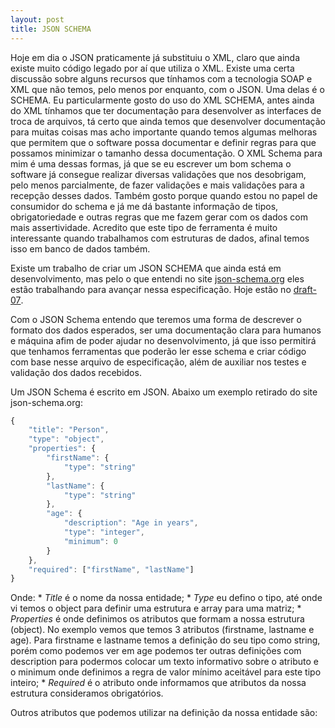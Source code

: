 ```yaml
---
layout: post
title: JSON SCHEMA
---
```


Hoje em dia o JSON praticamente já substituiu o XML, claro que ainda existe muito código legado por aí que utiliza o XML. Existe uma certa discussão sobre alguns recursos que tínhamos com a tecnologia SOAP e XML que não temos, pelo menos por enquanto, com o JSON. Uma delas é o SCHEMA. Eu particularmente gosto do uso do XML SCHEMA, antes ainda do XML tínhamos que ter documentação para desenvolver as interfaces de troca de arquivos, tá certo que ainda temos que desenvolver documentação para muitas coisas mas acho importante quando temos algumas melhoras que permitem que o software possa documentar e definir regras para que possamos minimizar o tamanho dessa documentação. O XML Schema para mim é uma dessas formas, já que se eu escrever um bom schema o software já consegue realizar diversas validações que nos desobrigam, pelo menos parcialmente, de fazer validações e mais validações para a recepção desses dados. Também gosto porque quando estou no papel de consumidor do schema e já me dá bastante informação de tipos, obrigatoriedade e outras regras que me fazem gerar com os dados com mais assertividade. Acredito que este tipo de ferramenta é muito interessante quando trabalhamos com estruturas de dados, afinal temos isso em banco de dados também. 

Existe um trabalho de criar um JSON SCHEMA que ainda está em desenvolvimento, mas pelo o que entendi no site [json-schema.org](http://json-schema.org/)  eles estão trabalhando para avançar nessa especificação. Hoje estão no [draft-07](http://json-schema.org/specification.html).

Com o JSON Schema entendo que teremos uma forma de descrever o formato dos dados esperados, ser uma documentação clara para humanos e máquina afim de poder ajudar no desenvolvimento, já que isso permitirá que tenhamos ferramentas que poderão ler esse schema e criar código com base nesse arquivo de especificação, além de auxiliar nos testes e validação dos dados recebidos.

Um JSON Schema é escrito em JSON. Abaixo um exemplo retirado do site json-schema.org:
```javascript
{
    "title": "Person",
    "type": "object",
    "properties": {
        "firstName": {
            "type": "string"
        },
        "lastName": {
            "type": "string"
        },
        "age": {
            "description": "Age in years",
            "type": "integer",
            "minimum": 0
        }
    },
    "required": ["firstName", "lastName"]
}
```
Onde:
    * _Title_ é o nome da nossa entidade;
    * _Type_ eu defino o tipo, até onde vi temos o object para definir uma estrutura e array para uma matriz;
    * _Properties_ é onde definimos os atributos que formam a nossa estrutura (object). No exemplo vemos que temos 3 atributos (firstname, lastname e age). Para firstname e lastname temos a definição do seu tipo como string, porém como podemos ver em age podemos ter outras definições com description para podermos colocar um texto informativo sobre o atributo e o minimum onde definimos a regra de valor mínimo aceitável para este tipo inteiro;
    * _Required_ é o atributo onde informamos que atributos da nossa estrutura consideramos obrigatórios.
        
Outros atributos que podemos utilizar na definição da nossa entidade são:
